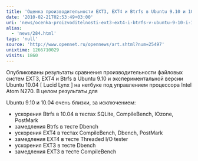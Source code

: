 ```yaml
---
title: 'Оценка производительности EXT3, EXT4 и Btrfs в Ubuntu 9.10 и 10.04 '
date: '2010-02-21T02:53:49+03:00'
uri: 'news/ocenka-proizvoditelnosti-ext3-ext4-i-btrfs-v-ubuntu-9-10-i-10-04'
alias: 
  - 'news/284.html'
tags: 'null'
source: 'http://www.opennet.ru/opennews/art.shtml?num=25497'
unixtime: 1266710029
visits: 1860
---
```

Опубликованы результаты сравнения производительности файловых систем EXT3, EXT4 и Btrfs в Ubuntu 9.10 и экспериментальной версии Ubuntu 10.04 \[ Lucid Lynx \] на нетбуке под управлением процессора Intel Atom N270. В целом результаты для

Ubuntu 9.10 и 10.04 очень близки, за исключением:

*   ускорения Btrfs в 10.04 в тестах SQLite, CompileBench, IOzone, PostMark
*   замедления Btrfs в тесте Dbench
*   ускорения EXT4 в тестах CompileBench, Dbench, PostMark
*   замедления EXT4 в тесте Threaded I/O tester
*   ускорения EXT3 в тесте Dbench
*   замедления EXT3 в тесте CompileBench
